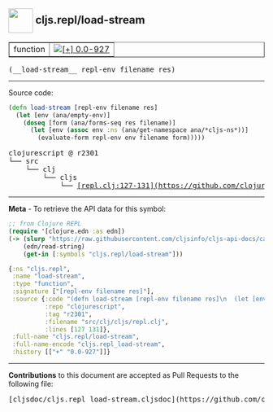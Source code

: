 ## <img width="48px" valign="middle" src="http://i.imgur.com/Hi20huC.png"> cljs.repl/load-stream

 <table border="1">
<tr>

<td>function</td>
<td><a href="https://github.com/cljsinfo/cljs-api-docs/tree/0.0-927"><img valign="middle" alt="[+] 0.0-927" src="https://img.shields.io/badge/+-0.0--927-lightgrey.svg"></a> </td>
</tr>
</table>

 <samp>
(__load-stream__ repl-env filename res)<br>
</samp>

---





Source code:

```clj
(defn load-stream [repl-env filename res]
  (let [env (ana/empty-env)]
    (doseq [form (ana/forms-seq res filename)]
      (let [env (assoc env :ns (ana/get-namespace ana/*cljs-ns*))]
        (evaluate-form repl-env env filename form)))))
```

 <pre>
clojurescript @ r2301
└── src
    └── clj
        └── cljs
            └── <ins>[repl.clj:127-131](https://github.com/clojure/clojurescript/blob/r2301/src/clj/cljs/repl.clj#L127-L131)</ins>
</pre>


---

__Meta__ - To retrieve the API data for this symbol:

```clj
;; from Clojure REPL
(require '[clojure.edn :as edn])
(-> (slurp "https://raw.githubusercontent.com/cljsinfo/cljs-api-docs/catalog/cljs-api.edn")
    (edn/read-string)
    (get-in [:symbols "cljs.repl/load-stream"]))
```

```clj
{:ns "cljs.repl",
 :name "load-stream",
 :type "function",
 :signature ["[repl-env filename res]"],
 :source {:code "(defn load-stream [repl-env filename res]\n  (let [env (ana/empty-env)]\n    (doseq [form (ana/forms-seq res filename)]\n      (let [env (assoc env :ns (ana/get-namespace ana/*cljs-ns*))]\n        (evaluate-form repl-env env filename form)))))",
          :repo "clojurescript",
          :tag "r2301",
          :filename "src/clj/cljs/repl.clj",
          :lines [127 131]},
 :full-name "cljs.repl/load-stream",
 :full-name-encode "cljs.repl_load-stream",
 :history [["+" "0.0-927"]]}

```

---

__Contributions__ to this document are accepted as Pull Requests to the following file:

 <pre>
[cljsdoc/cljs.repl_load-stream.cljsdoc](https://github.com/cljsinfo/cljs-api-docs/blob/master/cljsdoc/cljs.repl_load-stream.cljsdoc)
</pre>


